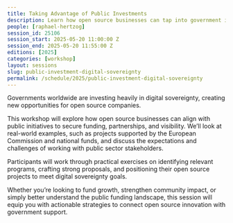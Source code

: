 ```yaml
---
title: Taking Advantage of Public Investments
description: Learn how open source businesses can tap into government initiatives supporting digital independence.
people: [raphael-hertzog]
session_id: 25106
session_start: 2025-05-20 11:00:00 Z
session_end: 2025-05-20 11:55:00 Z 
editions: [2025]
categories: [workshop]
layout: sessions
slug: public-investment-digital-sovereignty
permalink: /schedule/2025/public-investment-digital-sovereignty
---
```


Governments worldwide are investing heavily in digital sovereignty, creating new opportunities for open source companies.

This workshop will explore how open source businesses can align with public initiatives to secure funding, partnerships, and visibility.
We’ll look at real-world examples, such as projects supported by the European Commission and national funds,
and discuss the expectations and challenges of working with public sector stakeholders.

Participants will work through practical exercises on identifying relevant programs, crafting strong proposals,
and positioning their open source projects to meet digital sovereignty goals.

Whether you’re looking to fund growth, strengthen community impact, or simply better understand the public funding landscape,
this session will equip you with actionable strategies to connect open source innovation with government support.

